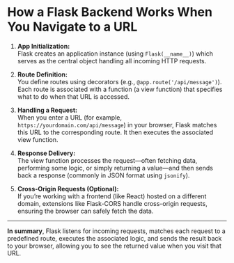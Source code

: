 # How a Flask Backend Works When You Navigate to a URL

1. **App Initialization:**  
   Flask creates an application instance (using `Flask(__name__)`) which serves as the central object handling all incoming HTTP requests.

2. **Route Definition:**  
   You define routes using decorators (e.g., `@app.route('/api/message')`). Each route is associated with a function (a view function) that specifies what to do when that URL is accessed.

3. **Handling a Request:**  
   When you enter a URL (for example, `https://yourdomain.com/api/message`) in your browser, Flask matches this URL to the corresponding route. It then executes the associated view function.

4. **Response Delivery:**  
   The view function processes the request—often fetching data, performing some logic, or simply returning a value—and then sends back a response (commonly in JSON format using `jsonify`).

5. **Cross-Origin Requests (Optional):**  
   If you’re working with a frontend (like React) hosted on a different domain, extensions like Flask-CORS handle cross-origin requests, ensuring the browser can safely fetch the data.

---

**In summary**, Flask listens for incoming requests, matches each request to a predefined route, executes the associated logic, and sends the result back to your browser, allowing you to see the returned value when you visit that URL.
